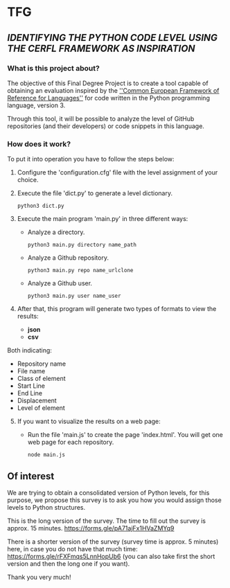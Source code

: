 # **TFG**
## *IDENTIFYING THE PYTHON CODE LEVEL USING THE CERFL FRAMEWORK AS INSPIRATION*

### What is this project about?
The objective of this Final Degree Project is to create a tool capable of obtaining an evaluation inspired by the [''Common European Framework of Reference for Languages''](https://en.wikipedia.org/wiki/Common_European_Framework_of_Reference_for_Languages) for code written in the Python programming language, version 3.

Through this tool, it will be possible to analyze the level of GitHub repositories (and their developers) or code snippets in this language.



### How does it work?

To put it into operation you have to follow the steps below:
1. Configure the 'configuration.cfg' file with the level assignment of your choice.
2. Execute the file 'dict.py' to generate a level dictionary.
   ```
   python3 dict.py
   ```
3. Execute the main program 'main.py' in three different ways:

    * Analyze a directory.
      ```
      python3 main.py directory name_path
      ```
    * Analyze a Github repository.
      ```
      python3 main.py repo name_urlclone
      ```
    * Analyze a Github user.
      ```
      python3 main.py user name_user
      ```
4. After that, this program will generate two types of formats to view the results:
    * **json**
    * **csv**

  Both indicating:
  * Repository name
  * File name
  * Class of element
  * Start Line
  * End Line
  * Displacement
  * Level of element


5. If you want to visualize the results on a web page:

    * Run the file 'main.js' to create the page 'index.html'. You will get one web page for each repository.
      ```
      node main.js
      ```


## Of interest
We are trying to obtain a consolidated version of Python levels, for this purpose, we propose this survey is to ask you how you would assign those levels to Python structures.

This is the long version of the survey. The time to fill out the survey is approx. 15 minutes. https://forms.gle/pA71ajFx1HVaZMYq9

There is a shorter version of the survey (survey time is approx. 5 minutes) here, in case you do not have that much time: https://forms.gle/rFXFmqs5LnnHopUb6 (you can also take first the short version and then the long one if you want).

Thank you very much!
